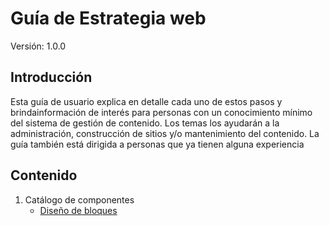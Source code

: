 # Guía de Estrategia web

Versión: 1.0.0

## Introducción

Esta guía de usuario explica en detalle cada uno de estos pasos y brindainformación de interés para personas con un conocimiento mínimo del sistema de gestión de contenido. 
Los temas los ayudarán a la administración, construcción de sitios y/o mantenimiento del contenido. La guía también está dirigida a personas que ya tienen alguna experiencia

## Contenido

1. Catálogo de componentes
	* [Diseño de bloques](./componentes/bloques.md)

